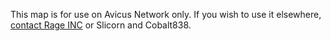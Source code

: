 This map is for use on Avicus Network only. If you wish to use it elsewhere, <a href="mailto:mail.raging.build.inc@gmail.com">contact Rage INC</a> or Slicorn and Cobalt838.
